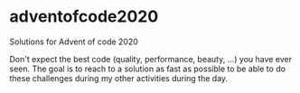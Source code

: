 # adventofcode2020
Solutions for Advent of code 2020

Don't expect the best code (quality, performance, beauty, ...) you have ever seen. The goal is to reach to a solution as fast as possible to be able to do these challenges during my other activities during the day.
